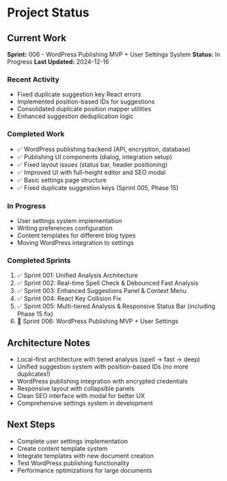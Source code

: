# Project Status

## Current Work
**Sprint:** 006 - WordPress Publishing MVP + User Settings System
**Status:** In Progress
**Last Updated:** 2024-12-16

### Recent Activity
- Fixed duplicate suggestion key React errors
- Implemented position-based IDs for suggestions
- Consolidated duplicate position mapper utilities
- Enhanced suggestion deduplication logic

### Completed Work
- ✅ WordPress publishing backend (API, encryption, database)
- ✅ Publishing UI components (dialog, integration setup)
- ✅ Fixed layout issues (status bar, header positioning)
- ✅ Improved UI with full-height editor and SEO modal
- ✅ Basic settings page structure
- ✅ Fixed duplicate suggestion keys (Sprint 005, Phase 15)

### In Progress
- User settings system implementation
- Writing preferences configuration
- Content templates for different blog types
- Moving WordPress integration to settings

### Completed Sprints
1. ✅ Sprint 001: Unified Analysis Architecture
2. ✅ Sprint 002: Real-time Spell Check & Debounced Fast Analysis  
3. ✅ Sprint 003: Enhanced Suggestions Panel & Context Menu
4. ✅ Sprint 004: React Key Collision Fix
5. ✅ Sprint 005: Multi-tiered Analysis & Responsive Status Bar (including Phase 15 fix)
6. 🚧 Sprint 006: WordPress Publishing MVP + User Settings

## Architecture Notes
- Local-first architecture with tiered analysis (spell → fast → deep)
- Unified suggestion system with position-based IDs (no more duplicates!)
- WordPress publishing integration with encrypted credentials
- Responsive layout with collapsible panels
- Clean SEO interface with modal for better UX
- Comprehensive settings system in development

## Next Steps
- Complete user settings implementation
- Create content template system
- Integrate templates with new document creation
- Test WordPress publishing functionality
- Performance optimizations for large documents 